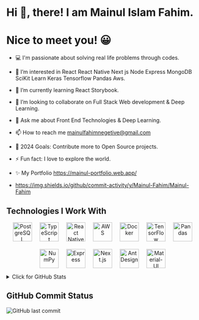 # Hi 👋, there! I am Mainul Islam Fahim.
# Nice to meet you! 😀
- 💻 I'm passionate about solving real life problems through codes.
- 👀 I’m interested in React React Native Next js Node Express MongoDB SciKit Learn Keras Tensorflow Pandas Aws.
- 🌱 I’m currently learning React Storybook.
- 💞️ I’m looking to collaborate on Full Stack Web development & Deep Learning.
- 💬 Ask me about Front End Technologies & Deep Learning.
- 📫 How to reach me mainulfahimnegetive@gmail.com
- 🥅 2024 Goals: Contribute more to Open Source projects.
- ⚡ Fun fact: I love to explore the world.
- ✨ My Portfolio https://mainul-portfolio.web.app/

- https://img.shields.io/github/commit-activity/y/Mainul-Fahim/Mainul-Fahim
  
## Technologies I Work With

<p align="center" style="display: flex; flex-wrap: wrap; justify-content: center; gap: 20px;">
  <img src="https://upload.wikimedia.org/wikipedia/commons/2/29/Postgresql_elephant.svg" alt="PostgreSQL" width="50" height="50"/>
  <img src="https://upload.wikimedia.org/wikipedia/commons/4/4c/Typescript_logo_2020.svg" alt="TypeScript" width="50" height="50"/>
  <img src="https://upload.wikimedia.org/wikipedia/commons/a/a7/React-icon.svg" alt="React Native" width="50" height="50"/>
  <img src="https://upload.wikimedia.org/wikipedia/commons/9/93/Amazon_Web_Services_Logo.svg" alt="AWS" width="50" height="50"/>
  <img src="https://upload.wikimedia.org/wikipedia/commons/4/4e/Docker_%28container_engine%29_logo.svg" alt="Docker" width="50" height="50"/>
  <img src="https://upload.wikimedia.org/wikipedia/commons/2/2d/Tensorflow_logo.svg" alt="TensorFlow" width="50" height="50"/>
  <img src="https://upload.wikimedia.org/wikipedia/commons/2/22/Pandas_mark.svg" alt="Pandas" width="50" height="50"/>
  <img src="https://upload.wikimedia.org/wikipedia/commons/3/31/NumPy_logo_2020.svg" alt="NumPy" width="50" height="50"/>
  <img src="https://upload.wikimedia.org/wikipedia/commons/6/64/Expressjs.png" alt="Express" width="50" height="50"/>
  <img src="https://upload.wikimedia.org/wikipedia/commons/8/8e/Nextjs-logo.svg" alt="Next.js" width="50" height="50"/>
  <img src="https://upload.wikimedia.org/wikipedia/commons/9/99/Ant_Design_Logo.svg" alt="Ant Design" width="50" height="50"/>
  <img src="https://upload.wikimedia.org/wikipedia/commons/4/4c/Material_UI_Logo.svg" alt="Material-UI" width="50" height="50"/>
</p>


<details>
<summary>Click for GitHub Stats</summary>
<p align="center">
    <img alt="GitHub Stats" src="https://github-readme-stats.vercel.app/api?username=Mainul-Fahim&show_icons=true&hide=issues&icon_color=000000&hide_border=true&title_color=5391FE&text_color=555">
    <br>
    <img alt="Top Language" src="https://github-readme-stats.vercel.app/api/top-langs/?username=Mainul-Fahim&hide=html,&hide_border=true&title_color=5391FE&text_color=555">
</p>
</details>

## GitHub Commit Status

![GitHub last commit](https://img.shields.io/github/last-commit/Mainul-Fahim/Mainul-Fahim)

